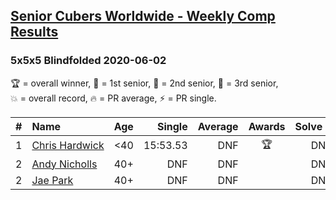 <style>table {white-space: nowrap;}</style>

## [Senior Cubers Worldwide - Weekly Comp Results](/scw-comp/results/)
### 5x5x5 Blindfolded 2020-06-02

<span style="white-space: nowrap;">🏆 = overall winner</span>, <span style="white-space: nowrap;">🥇 = 1st senior</span>, <span style="white-space: nowrap;">🥈 = 2nd senior</span>, <span style="white-space: nowrap;">🥉 = 3rd senior</span>, <span style="white-space: nowrap;">💥 = overall record</span>, <span style="white-space: nowrap;">🔥 = PR average</span>, <span style="white-space: nowrap;">⚡ = PR single</span>.

| # | Name | Age | Single | Average | Awards | Solve 1 | Solve 2 | Solve 3 | Video |
| :--: | :-- | :--: | --: | --: | :--: | --: | --: | --: | :-- |
| 1 | [Chris Hardwick](../../persons/chris_hardwick/555bf.md) | <40 | 15:53.53 | DNF | 🏆 | DNF | 15:53.53 | DNS | [Link](https://www.facebook.com/events/323619661956372/permalink/326626184989053/) |
| 2 | [Andy Nicholls](../../persons/andy_nicholls/555bf.md) | 40+ | DNF | DNF |  | DNF | DNF | DNF | [Link](https://www.facebook.com/events/323619661956372/permalink/324033151915023/) |
| 2 | [Jae Park](../../persons/jae_park/555bf.md) | 40+ | DNF | DNF |  | DNF | DNF | DNF | [Link](https://www.facebook.com/events/323619661956372/permalink/324470465204625/) |

<!-- Global site tag (gtag.js) - Google Analytics -->
<script async src="https://www.googletagmanager.com/gtag/js?id=UA-86348435-3"></script>
<script>window.dataLayer = window.dataLayer || []; function gtag() {dataLayer.push(arguments);} gtag('js', new Date()); gtag('config', 'UA-86348435-3');</script>
